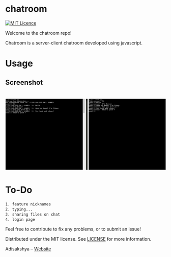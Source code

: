 # chatroom
[![MIT Licence](https://badges.frapsoft.com/os/mit/mit.png?v=103)](https://opensource.org/licenses/mit-license.php)

Welcome to the chatroom repo!

Chatroom is a server-client chatroom developed using javascript.

# Usage


## Screenshot

# ![chatroom](https://raw.githubusercontent.com/adisakshya/chatroom/master/screenshot.jpg)


# To-Do

	1. feature nicknames
	2. typing...
	3. sharing files on chat
	4. login page

Feel free to contribute to fix any problems, or to submit an issue!

Distributed under the MIT license. See [LICENSE](https://github.com/adisakshya/chatroom/blob/master/LICENSE) for more information.

Adisakshya – [Website](https://adisakshya.github.io)
